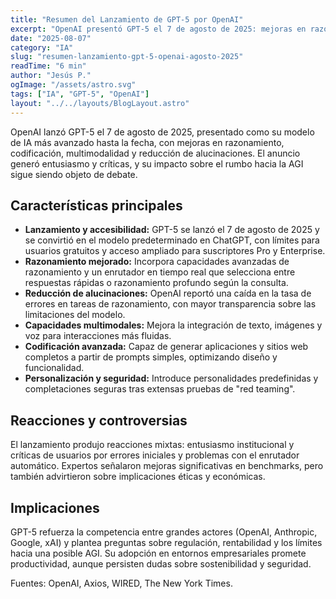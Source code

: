 ```yaml
---
title: "Resumen del Lanzamiento de GPT-5 por OpenAI"
excerpt: "OpenAI presentó GPT-5 el 7 de agosto de 2025: mejoras en razonamiento, codificación, multimodalidad y seguridad, junto a reacciones mixtas y controversias."
date: "2025-08-07"
category: "IA"
slug: "resumen-lanzamiento-gpt-5-openai-agosto-2025"
readTime: "6 min"
author: "Jesús P."
ogImage: "/assets/astro.svg"
tags: ["IA", "GPT-5", "OpenAI"]
layout: "../../layouts/BlogLayout.astro"
---
```


OpenAI lanzó GPT-5 el 7 de agosto de 2025, presentado como su modelo de IA más avanzado hasta la fecha, con mejoras en razonamiento, codificación, multimodalidad y reducción de alucinaciones. El anuncio generó entusiasmo y críticas, y su impacto sobre el rumbo hacia la AGI sigue siendo objeto de debate.

## Características principales

- **Lanzamiento y accesibilidad:** GPT-5 se lanzó el 7 de agosto de 2025 y se convirtió en el modelo predeterminado en ChatGPT, con límites para usuarios gratuitos y acceso ampliado para suscriptores Pro y Enterprise.
- **Razonamiento mejorado:** Incorpora capacidades avanzadas de razonamiento y un enrutador en tiempo real que selecciona entre respuestas rápidas o razonamiento profundo según la consulta.
- **Reducción de alucinaciones:** OpenAI reportó una caída en la tasa de errores en tareas de razonamiento, con mayor transparencia sobre las limitaciones del modelo.
- **Capacidades multimodales:** Mejora la integración de texto, imágenes y voz para interacciones más fluidas.
- **Codificación avanzada:** Capaz de generar aplicaciones y sitios web completos a partir de prompts simples, optimizando diseño y funcionalidad.
- **Personalización y seguridad:** Introduce personalidades predefinidas y completaciones seguras tras extensas pruebas de "red teaming".

## Reacciones y controversias

El lanzamiento produjo reacciones mixtas: entusiasmo institucional y críticas de usuarios por errores iniciales y problemas con el enrutador automático. Expertos señalaron mejoras significativas en benchmarks, pero también advirtieron sobre implicaciones éticas y económicas.

## Implicaciones

GPT-5 refuerza la competencia entre grandes actores (OpenAI, Anthropic, Google, xAI) y plantea preguntas sobre regulación, rentabilidad y los límites hacia una posible AGI. Su adopción en entornos empresariales promete productividad, aunque persisten dudas sobre sostenibilidad y seguridad.

Fuentes: OpenAI, Axios, WIRED, The New York Times.
